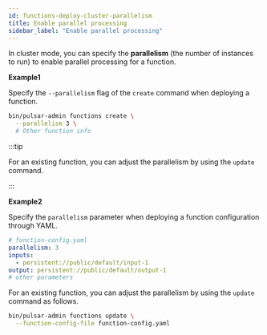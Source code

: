 ```yaml
---
id: functions-deploy-cluster-parallelism
title: Enable parallel processing
sidebar_label: "Enable parallel processing"
---
```


In cluster mode, you can specify the **parallelism** (the number of instances to run) to enable parallel processing for a function.

**Example1**

Specify the `--parallelism` flag of the `create` command when deploying a function.

```bash
bin/pulsar-admin functions create \
  --parallelism 3 \
  # Other function info
```

:::tip

For an existing function, you can adjust the parallelism by using the `update` command.

:::


**Example2**

Specify the `parallelism` parameter when deploying a function configuration through YAML.

```yaml
# function-config.yaml
parallelism: 3
inputs:
  - persistent://public/default/input-1
output: persistent://public/default/output-1
# other parameters
```

For an existing function, you can adjust the parallelism by using the `update` command as follows.

```bash
bin/pulsar-admin functions update \
  --function-config-file function-config.yaml
```

